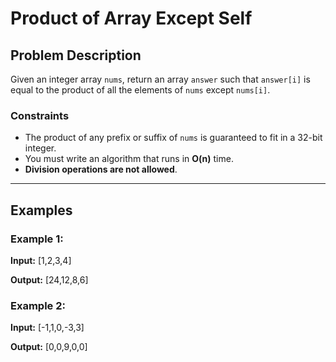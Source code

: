 # Product of Array Except Self

## Problem Description
Given an integer array `nums`, return an array `answer` such that `answer[i]` is equal to the product of all the elements of `nums` except `nums[i]`.

### Constraints
- The product of any prefix or suffix of `nums` is guaranteed to fit in a 32-bit integer.
- You must write an algorithm that runs in **O(n)** time.
- **Division operations are not allowed**.

---

## Examples

### Example 1:
**Input:** 
[1,2,3,4]

**Output:** 
[24,12,8,6]

### Example 2:
**Input:** 
[-1,1,0,-3,3]

**Output:** 
[0,0,9,0,0] 